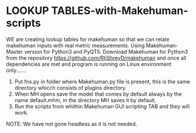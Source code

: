 # LOOKUP TABLES-with-Makehuman-scripts 

WE are creating lookup tables for makehuman so that we can relate makehuman inputs with real metric measurements.
Using Makehuman-Master version for Python3 and PyQT5.
Download Makehuman for Python3 from the repository  https://github.com/RtjShreyD/makehuman
and once all dependencies are met and program is running on Linux environment only.......

1. Put fns.py in folder where Makehuman.py file is present, this is the same directory whicch consists of plugins directory.
3. When MH opens save the model that comes by default always by the name default.mhm, in the directory MH saves it by default.
2. Run the scripts from whithin Makehuman GUI scripting TAB and they will work. 

NOTE: We have not gone headless as it is not needed.
